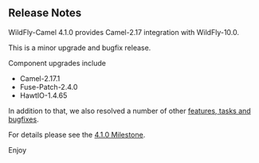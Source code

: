Release Notes
-------------------

WildFly-Camel 4.1.0 provides Camel-2.17 integration with WildFly-10.0.

This is a minor upgrade and bugfix release. 

Component upgrades include

* Camel-2.17.1
* Fuse-Patch-2.4.0
* HawtIO-1.4.65

In addition to that, we also resolved a number of other [features, tasks and bugfixes](https://github.com/wildfly-extras/wildfly-camel/blob/master/docs/Changelog.md).

For details please see the [4.1.0 Milestone](https://github.com/wildfly-extras/wildfly-camel/issues?q=milestone%3A4.1.0).

Enjoy
